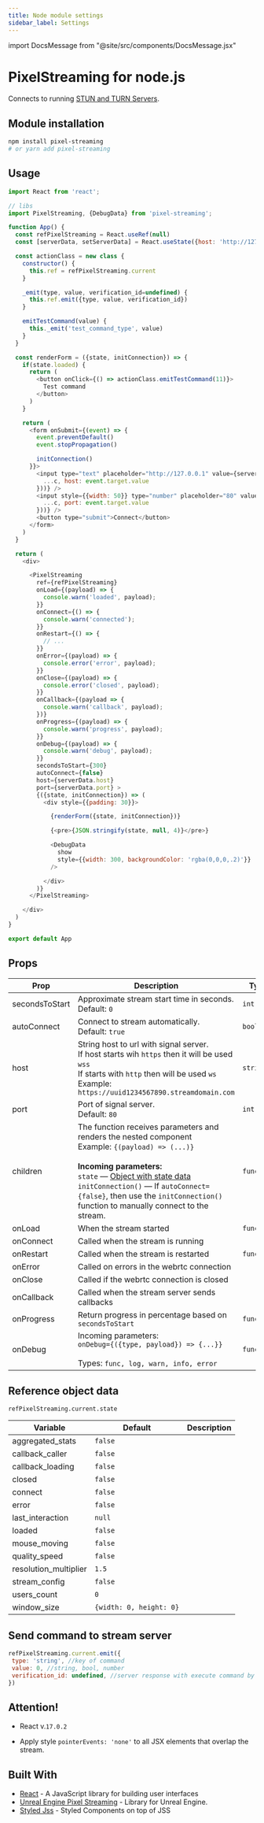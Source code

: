 ```yaml
---
title: Node module settings
sidebar_label: Settings
---
```


import DocsMessage from "@site/src/components/DocsMessage.jsx"

# PixelStreaming for node.js

Connects to running [STUN and TURN Servers](https://docs.unrealengine.com/4.27/en-US/SharingAndReleasing/PixelStreaming/Hosting/).

## Module installation

```bash
npm install pixel-streaming
# or yarn add pixel-streaming
```

## Usage

```javascript
import React from 'react';

// libs
import PixelStreaming, {DebugData} from 'pixel-streaming';

function App() {
  const refPixelStreaming = React.useRef(null)
  const [serverData, setServerData] = React.useState({host: 'http://127.0.0.1', port: 80})

  const actionClass = new class {
    constructor() {
      this.ref = refPixelStreaming.current
    }

    _emit(type, value, verification_id=undefined) {
      this.ref.emit({type, value, verification_id})
    }

    emitTestCommand(value) {
      this._emit('test_command_type', value)
    }
  }

  const renderForm = ({state, initConnection}) => {
    if(state.loaded) {
      return (
        <button onClick={() => actionClass.emitTestCommand(11)}>
          Test command
        </button>
      )
    }

    return (
      <form onSubmit={(event) => {
        event.preventDefault()
        event.stopPropagation()

        initConnection()
      }}>
        <input type="text" placeholder="http://127.0.0.1" value={serverData.host} onChange={(event) => setServerData(c => ({
          ...c, host: event.target.value
        }))} />
        <input style={{width: 50}} type="number" placeholder="80" value={serverData.port} onChange={(event) => setServerData(c => ({
          ...c, port: event.target.value
        }))} />
        <button type="submit">Connect</button>
      </form>
    )
  }

  return (
    <div>

      <PixelStreaming
        ref={refPixelStreaming}
        onLoad={(payload) => {
          console.warn('loaded', payload);
        }}
        onConnect={() => {
          console.warn('connected');
        }}
        onRestart={() => {
          // ...
        }}
        onError={(payload) => {
          console.error('error', payload);
        }}
        onClose={(payload) => {
          console.error('closed', payload);
        }}
        onCallback={(payload => {
          console.warn('callback', payload);
        })}
        onProgress={(payload) => {
          console.warn('progress', payload);
        }}
        onDebug={(payload) => {
          console.warn('debug', payload);
        }}
        secondsToStart={300}
        autoConnect={false}
        host={serverData.host}
        port={serverData.port} >
        {({state, initConnection}) => (
          <div style={{padding: 30}}>

            {renderForm({state, initConnection})}

            {<pre>{JSON.stringify(state, null, 4)}</pre>}

            <DebugData
              show
              style={{width: 300, backgroundColor: 'rgba(0,0,0,.2)'}}
            />

          </div>
        )}
      </PixelStreaming>

    </div>
  )
}

export default App
```

## Props

| Prop           | Description                                                                                                                                                                                                                                                                                                                 | Type       |
| -------------- | --------------------------------------------------------------------------------------------------------------------------------------------------------------------------------------------------------------------------------------------------------------------------------------------------------------------------- | ---------- |
| secondsToStart | Approximate stream start time in seconds.<br/>Default: `0`                                                                                                                                                                                                                                                                  | `int`      |
| autoConnect    | Connect to stream automatically. <br/>Default: `true`                                                                                                                                                                                                                                                                       | `bool`     |
| host           | String host to url with signal server.<br/>If host starts wih `https` then it will be used `wss` <br/>If starts with `http` then will be used `ws`<br/>Example: `https://uuid1234567890.streamdomain.com`                                                                                                                   | `string`   |
| port           | Port of signal server.<br/>Default: `80`                                                                                                                                                                                                                                                                                    | `int`      |
| children       | The function receives parameters and renders the nested component <br/>Example: `{(payload) => (...)}` <br/><br/>**Incoming parameters:** <br/>`state` — [Object with state data](#ps-state)<br/>`initConnection()` — If `autoConnect={false}`, then use the `initConnection()` function to manually connect to the stream. | `function` |
| onLoad         | When the stream started                                                                                                                                                                                                                                                                                                     | `function` |
| onConnect      | Called when the stream is running                                                                                                                                                                                                                                                                                           |            |
| onRestart      | Called when the stream is restarted                                                                                                                                                                                                                                                                                         | `function` |
| onError        | Called on errors in the webrtc connection                                                                                                                                                                                                                                                                                   |            |
| onClose        | Called if the webrtc connection is closed                                                                                                                                                                                                                                                                                   |            |
| onCallback     | Called when the stream server sends callbacks                                                                                                                                                                                                                                                                               |            |
| onProgress     | Return progress in percentage based on `secondsToStart`                                                                                                                                                                                                                                                                     | `function` |
| onDebug        | Incoming parameters:<br/>`onDebug={({type, payload}) => {...}}`<br/><br/>Types: `func, log, warn, info, error`                                                                                                                                                                                                              | `function` |

<h2 id="ps-state">Reference object data</h2>

`refPixelStreaming.current.state`

| Variable              | Default                 | Description |
| --------------------- | ----------------------- | ----------- |
| aggregated_stats      | `false`                 |             |
| callback_caller       | `false`                 |             |
| callback_loading      | `false`                 |             |
| closed                | `false`                 |             |
| connect               | `false`                 |             |
| error                 | `false`                 |             |
| last_interaction      | `null`                  |             |
| loaded                | `false`                 |             |
| mouse_moving          | `false`                 |             |
| quality_speed         | `false`                 |             |
| resolution_multiplier | `1.5`                   |             |
| stream_config         | `false`                 |             |
| users_count           | `0`                     |             |
| window_size           | `{width: 0, height: 0}` |             |

## Send command to stream server

```javascript
refPixelStreaming.current.emit({
 type: 'string', //key of command
 value: 0, //string, bool, number
 verification_id: undefined, //server response with execute command by verification id
})
```

## Attention!

- React v.`17.0.2`

- Apply style `pointerEvents: 'none'` to all JSX elements that overlap the stream.

## Built With

- [React](https://reactjs.org/) - A JavaScript library for building user interfaces
- [Unreal Engine Pixel Streaming](https://docs.unrealengine.com/5.0/en-US) - Library for Unreal Engine.
- [Styled Jss](https://www.npmjs.com/package/styled-jss) - Styled Components on top of JSS

<DocsMessage />
